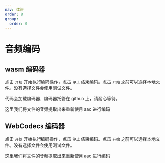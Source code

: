 ```yaml
---
nav: 体验
order: 8
group:
  order: 0
---
```


# 音频编码

## wasm 编码器

点击 ```开始``` 开始执行编码操作，点击 ```停止``` 结束编码。点击 ```开始``` 之前可以选择本地文件。没有选择文件会使用测试文件。

代码会加载编码器，编码器托管在 github 上，请耐心等待。

这里我们将文件的音频提取出来重新使用 aac 进行编码

<code src="./audio-encode-wasm.tsx"></code>

## WebCodecs 编码器

点击 ```开始``` 开始执行编码操作，点击 ```停止``` 结束编码。点击 ```开始``` 之前可以选择本地文件。没有选择文件会使用测试文件。

这里我们将文件的音频提取出来重新使用 aac 进行编码

<code src="./audio-encode-webcodecs.tsx"></code>